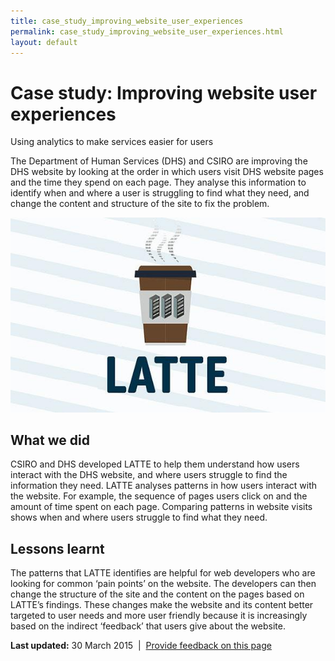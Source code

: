 ```yaml
---
title: case_study_improving_website_user_experiences
permalink: case_study_improving_website_user_experiences.html
layout: default
---
```

Case study: Improving website user experiences
==============================================

Using analytics to make services easier for users

The Department of Human Services (DHS) and CSIRO are improving the DHS website by looking at the order in which users visit DHS website pages and the time they spend on each page. They analyse this information to identify when and where a user is struggling to find what they need, and change the content and structure of the site to fix the problem.

![Improving website user experience - Latte](../sites/g/files/net466/f/styles/large/public/case_latte.jpg%3Fitok=fLdYJPiS "Improving website user experience - Latte")

What we did
-----------

CSIRO and DHS developed LATTE to help them understand how users interact with the DHS website, and where users struggle to find the information they need. LATTE analyses patterns in how users interact with the website. For example, the sequence of pages users click on and the amount of time spent on each page. Comparing patterns in website visits shows when and where users struggle to find what they need.

Lessons learnt
--------------

The patterns that LATTE identifies are helpful for web developers who are looking for common ‘pain points’ on the website. The developers can then change the structure of the site and the content on the pages based on LATTE’s findings. These changes make the website and its content better targeted to user needs and more user friendly because it is increasingly based on the indirect ‘feedback’ that users give about the website.

**Last updated:** 30 March 2015  |  [Provide feedback on this page](../feedback%3Furl_from=Improvingwebsiteuserexperiences.html)

